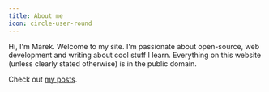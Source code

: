 ```yaml
---
title: About me
icon: circle-user-round
---
```


Hi, I'm Marek. Welcome to my site. I'm passionate about open-source, web development and writing about cool stuff I learn. Everything on this website (unless clearly stated otherwise) is in the public domain.

Check out [my posts](/blog).